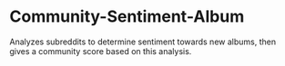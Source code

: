 # Community-Sentiment-Album
Analyzes subreddits to determine sentiment towards new albums, then gives a community score based on this analysis.
